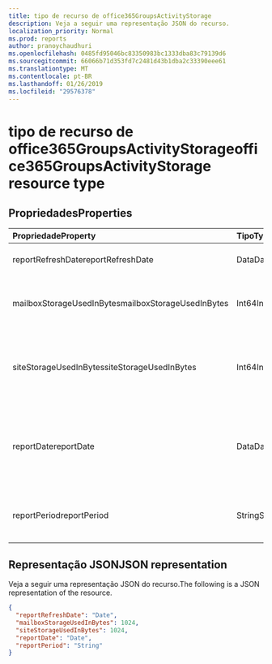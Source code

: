 ```yaml
---
title: tipo de recurso de office365GroupsActivityStorage
description: Veja a seguir uma representação JSON do recurso.
localization_priority: Normal
ms.prod: reports
author: pranoychaudhuri
ms.openlocfilehash: 0485fd95046bc83350983bc1333dba83c79139d6
ms.sourcegitcommit: 66066b71d353fd7c2481d43b1dba2c33390eee61
ms.translationtype: MT
ms.contentlocale: pt-BR
ms.lasthandoff: 01/26/2019
ms.locfileid: "29576378"
---
```

# <a name="office365groupsactivitystorage-resource-type"></a><span data-ttu-id="43cff-103">tipo de recurso de office365GroupsActivityStorage</span><span class="sxs-lookup"><span data-stu-id="43cff-103">office365GroupsActivityStorage resource type</span></span>

## <a name="properties"></a><span data-ttu-id="43cff-104">Propriedades</span><span class="sxs-lookup"><span data-stu-id="43cff-104">Properties</span></span>

| <span data-ttu-id="43cff-105">Propriedade</span><span class="sxs-lookup"><span data-stu-id="43cff-105">Property</span></span>                  | <span data-ttu-id="43cff-106">Tipo</span><span class="sxs-lookup"><span data-stu-id="43cff-106">Type</span></span>   | <span data-ttu-id="43cff-107">Descrição</span><span class="sxs-lookup"><span data-stu-id="43cff-107">Description</span></span>                              |
| :------------------------ | :----- | ---------------------------------------- |
| <span data-ttu-id="43cff-108">reportRefreshDate</span><span class="sxs-lookup"><span data-stu-id="43cff-108">reportRefreshDate</span></span>         | <span data-ttu-id="43cff-109">Data</span><span class="sxs-lookup"><span data-stu-id="43cff-109">Date</span></span>   | <span data-ttu-id="43cff-110">A última data do conteúdo.</span><span class="sxs-lookup"><span data-stu-id="43cff-110">The latest date of the content.</span></span>          |
| <span data-ttu-id="43cff-111">mailboxStorageUsedInBytes</span><span class="sxs-lookup"><span data-stu-id="43cff-111">mailboxStorageUsedInBytes</span></span> | <span data-ttu-id="43cff-112">Int64</span><span class="sxs-lookup"><span data-stu-id="43cff-112">Int64</span></span>  | <span data-ttu-id="43cff-113">O armazenamento utilizado na caixa de correio de grupo.</span><span class="sxs-lookup"><span data-stu-id="43cff-113">The storage used in group mailbox.</span></span>       |
| <span data-ttu-id="43cff-114">siteStorageUsedInBytes</span><span class="sxs-lookup"><span data-stu-id="43cff-114">siteStorageUsedInBytes</span></span>    | <span data-ttu-id="43cff-115">Int64</span><span class="sxs-lookup"><span data-stu-id="43cff-115">Int64</span></span>  | <span data-ttu-id="43cff-116">O armazenamento usado na biblioteca de documentos do SharePoint.</span><span class="sxs-lookup"><span data-stu-id="43cff-116">The storage used in SharePoint document library.</span></span> |
| <span data-ttu-id="43cff-117">reportDate</span><span class="sxs-lookup"><span data-stu-id="43cff-117">reportDate</span></span>                | <span data-ttu-id="43cff-118">Data</span><span class="sxs-lookup"><span data-stu-id="43cff-118">Date</span></span>   | <span data-ttu-id="43cff-119">A data de instantâneo do Exchange e SharePoint usou o armazenamento.</span><span class="sxs-lookup"><span data-stu-id="43cff-119">The snapshot date for Exchange and SharePoint used storage.</span></span> |
| <span data-ttu-id="43cff-120">reportPeriod</span><span class="sxs-lookup"><span data-stu-id="43cff-120">reportPeriod</span></span>              | <span data-ttu-id="43cff-121">String</span><span class="sxs-lookup"><span data-stu-id="43cff-121">String</span></span> | <span data-ttu-id="43cff-122">O número de dias que abrange o relatório.</span><span class="sxs-lookup"><span data-stu-id="43cff-122">The number of days the report covers.</span></span>    |

## <a name="json-representation"></a><span data-ttu-id="43cff-123">Representação JSON</span><span class="sxs-lookup"><span data-stu-id="43cff-123">JSON representation</span></span>

<span data-ttu-id="43cff-124">Veja a seguir uma representação JSON do recurso.</span><span class="sxs-lookup"><span data-stu-id="43cff-124">The following is a JSON representation of the resource.</span></span>

<!-- {
  "blockType": "resource",
  "@odata.type": "microsoft.graph.office365GroupsActivityStorage"
} -->

```json
{
  "reportRefreshDate": "Date", 
  "mailboxStorageUsedInBytes": 1024, 
  "siteStorageUsedInBytes": 1024, 
  "reportDate": "Date", 
  "reportPeriod": "String"
}
```

